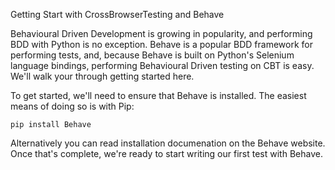 Getting Start with CrossBrowserTesting and Behave

Behavioural Driven Development is growing in popularity, and performing BDD with Python is no exception. Behave is a popular BDD framework for performing tests, and, because Behave is built on Python's Selenium language bindings, performing Behavioural Driven testing on CBT is easy. We'll walk your through getting started here.

To get started, we'll need to ensure that Behave is installed. The easiest means of doing so is with Pip:

```
pip install Behave
```

Alternatively you can read installation documenation on the Behave website. Once that's complete, we're ready to start writing our first test with Behave.